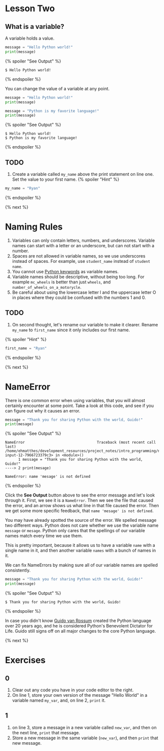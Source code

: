 # Lesson Two

## What is a variable?

A variable holds a value.
```python
message = "Hello Python world!"
print(message)
```
{% spoiler "See Output" %}
```
$ Hello Python world!
```
{% endspoiler %}

You can change the value of a variable at any point.

```python
message = "Hello Python world!"
print(message)

message = "Python is my favorite language!"
print(message)
```
{% spoiler "See Output" %}
```
$ Hello Python world!
$ Python is my favorite language!
```
{% endspoiler %}

## TODO

1. Create a variable called `my_name` above the print statement on line one. Set the value to your first name.
{% spoiler "Hint" %}
```python
my_name = "Ryan"
```
{% endspoiler %}

{% next %}

# Naming Rules

1. Variables can only contain letters, numbers, and underscores. Variable names can start with a letter or an underscore, but can not start with a number.
2. Spaces are not allowed in variable names, so we use underscores instead of spaces. For example, use `student_name` instead of `student name`.
3. You cannot use [Python keywords](https://docs.python.org/2.5/ref/keywords.html) as variable names.
4. Variable names should be descriptive, without being too long. For example `mc_wheels` is better than just `wheels`, and `number_of_wheels_on_a_motorycle`.
5. Be careful about using the lowercase letter l and the uppercase letter O in places where they could be confused with the numbers 1 and 0.

## TODO

1. On second thought, let's rename our variable to make it clearer. Rename `my_name` to `first_name` since it only includes our first name.

{% spoiler "Hint" %}
```python
first_name = "Ryan"
```
{% endspoiler %}

{% next %}

# NameError

There is one common error when using variables, that you will almost certainly encounter at some point. Take a look at this code, and see if you can figure out why it causes an error.

```python
message = "Thank you for sharing Python with the world, Guido!"
print(mesage)
```

{% spoiler "See Output" %}
```
NameError                                 Traceback (most recent call last)
/home/ehmatthes/development_resources/project_notes/intro_programming/notebooks/<ipython-input-12-7966723379c3> in <module>()
      1 message = "Thank you for sharing Python with the world, Guido!"
----> 2 print(mesage)

NameError: name 'mesage' is not defined
```
{% endspoiler %}

Click the **See Output** button above to see the error message and let's look through it. First, we see it is a `NameError`. Then we see the file that caused the error, and an arrow shows us what line in that file caused the error. Then we get some more specific feedback, that `name 'mesage' is not defined`.

You may have already spotted the source of the error. We spelled message two different ways. Python does not care whether we use the variable name `message` or `mesage`. Python only cares that the spellings of our variable names match every time we use them.

This is pretty important, because it allows us to have a variable `name` with a single name in it, and then another variable `names` with a bunch of names in it.

We can fix NameErrors by making sure all of our variable names are spelled consistently.

```python
message = "Thank you for sharing Python with the world, Guido!"
print(message)
```

{% spoiler "See Output" %}
```
$ Thank you for sharing Python with the world, Guido!
```
{% endspoiler %}

In case you didn't know [Guido van Rossum](https://en.wikipedia.org/wiki/Guido_van_Rossum) created the Python language over 20 years ago, and he is considered Python's Benevolent Dictator for Life. Guido still signs off on all major changes to the core Python language.

{% next %}

# Exercises

## 0
1. Clear out any code you have in your code editor to the right.
2. On line 1, store your own version of the message "Hello World" in a variable named `my_var`, and, on line 2, `print` it.

## 1
1. on line 3, store a message in a new variable called `new_var`, and then on the next line, `print` that message.
2. Store a new message in the same variable (`new_var`), and then `print` that new message.
